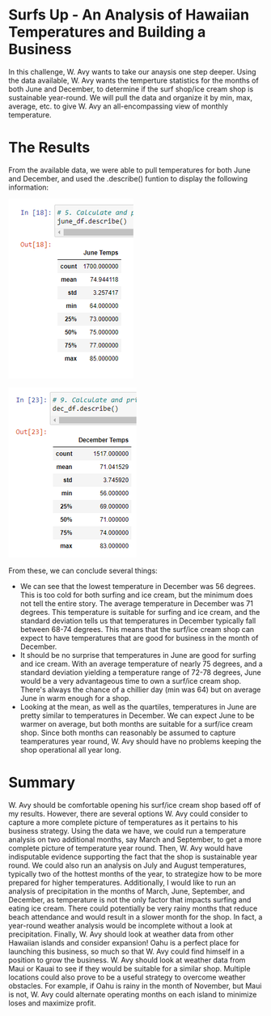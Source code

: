 # Surfs Up - An Analysis of Hawaiian Temperatures and Building a Business
In this challenge, W. Avy wants to take our anaysis one step deeper. Using the data available, W. Avy wants the temperture statistics for the months of both June and December, to determine if the surf shop/ice cream shop is sustainable year-round. We will pull the data and organize it by min, max, average, etc. to give W. Avy an all-encompassing view of monthly temperature.

# The Results
From the available data, we were able to pull temperatures for both June and December, and used the .describe() funtion to display the following information:

![](june_describe.png)

![](dec_describe.png)

From these, we can conclude several things:
* We can see that the lowest temperature in December was 56 degrees. This is too cold for both surfing and ice cream, but the minimum does not tell the entire story. The average temperature in December was 71 degrees. This temperature is suitable for surfing and ice cream, and the standard deviation tells us that temperatures in December typically fall between 68-74 degrees. This means that the surf/ice cream shop can expect to have temperatures that are good for business in the month of December.
* It should be no surprise that temperatures in June are good for surfing and ice cream. With an average temperature of nearly 75 degrees, and a standard deviation yielding a temperature range of 72-78 degrees, June would be a very advantageous time to own a surf/ice cream shop. There's always the chance of a chillier day (min was 64) but on average June in warm enough for a shop.
* Looking at the mean, as well as the quartiles, temperatures in June are pretty similar to temperatures in December. We can expect June to be warmer on average, but both months are suitable for a surf/ice cream shop. Since both months can reasonably be assumed to capture teamperatures year round, W. Avy should have no problems keeping the shop operational all year long.

# Summary
W. Avy should be comfortable opening his surf/ice cream shop based off of my results. However, there are several options W. Avy could consider to capture a more complete picture of temperatures as it pertains to his business strategy. Using the data we have, we could run a temperature analysis on two additional months, say March and September, to get a more complete picture of temperature year round. Then, W. Avy would have indisputable evidence supporting the fact that the shop is sustainable year round.
We could also run an analysis on July and August temperatures, typically two of the hottest months of the year, to strategize how to be more prepared for higher temperatures.
Additionally, I would like to run an analysis of precipitation in the months of March, June, September, and December, as temperature is not the only factor that impacts surfing and eating ice cream. There could potentially be very rainy months that reduce beach attendance and would result in a slower month for the shop. In fact, a year-round weather analysis would be incomplete without a look at precipitation.
Finally, W. Avy should look at weather data from other Hawaiian islands and consider expansion! Oahu is a perfect place for launching this business, so much so that W. Avy could find himself in a position to grow the business. W. Avy should look at weather data from Maui or Kauai to see if they would be suitable for a similar shop. Multiple locations could also prove to be a useful strategy to overcome weather obstacles. For example, if Oahu is rainy in the month of November, but Maui is not, W. Avy could alternate operating months on each island to minimize loses and maximize profit. 
